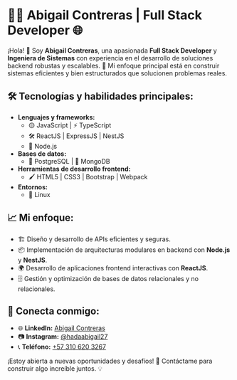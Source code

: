 # 👩‍💻 Abigail Contreras | Full Stack Developer 🌐

¡Hola! 👋 Soy **Abigail Contreras**, una apasionada **Full Stack Developer** y **Ingeniera de Sistemas** con experiencia en el desarrollo de soluciones backend robustas y escalables. 🚀 Mi enfoque principal está en construir sistemas eficientes y bien estructurados que solucionen problemas reales. 

## 🛠️ Tecnologías y habilidades principales:
- **Lenguajes y frameworks:**  
  - 🟡 JavaScript | ⚡ TypeScript  
  - 🛠️ ReactJS | ExpressJS | NestJS  
  - 🌟 Node.js  
- **Bases de datos:**  
  - 🐘 PostgreSQL | 🍃 MongoDB  
- **Herramientas de desarrollo frontend:**  
  - 🖌️ HTML5 | CSS3 | Bootstrap | Webpack  
- **Entornos:**  
  - 🐧 Linux  

## 📈 Mi enfoque:
- 🏗️ Diseño y desarrollo de APIs eficientes y seguras.  
- 📦 Implementación de arquitecturas modulares en backend con **Node.js** y **NestJS**.  
- 🌍 Desarrollo de aplicaciones frontend interactivas con **ReactJS**.  
- 🗄️ Gestión y optimización de bases de datos relacionales y no relacionales.  

## 📲 Conecta conmigo:
- 🌐 **LinkedIn:** [Abigail Contreras](https://www.linkedin.com/in/contrerasabi278/)  
- 📷 **Instagram:** [@hadaabigail27](https://www.instagram.com/hadaabigail27/profilecard/?igsh=a2m3bgdmngrpehd3)  
- 📞 **Teléfono:** [+57 310 620 3267](tel:+573106203267)  

¡Estoy abierta a nuevas oportunidades y desafíos! 🎯 Contáctame para construir algo increíble juntos. 💡
